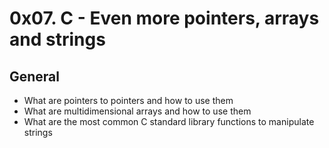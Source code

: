 # **0x07. C - Even more pointers, arrays and strings**

## General

* What are pointers to pointers and how to use them
* What are multidimensional arrays and how to use them
* What are the most common C standard library functions to manipulate strings